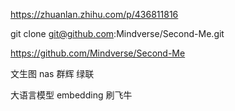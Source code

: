 https://zhuanlan.zhihu.com/p/436811816

git clone git@github.com:Mindverse/Second-Me.git

https://github.com/Mindverse/Second-Me


文生图
nas 群辉 绿联 

大语言模型 embedding 刷飞牛